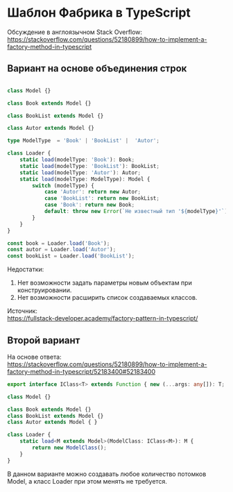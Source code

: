 Шаблон Фабрика в TypeScript
===========================

Обсуждение в англоязычном Stack Overflow:  
https://stackoverflow.com/questions/52180899/how-to-implement-a-factory-method-in-typescript  

Вариант на основе объединения строк
-----------------------------------

```typescript

class Model {}

class Book extends Model {}

class BookList extends Model {}

class Autor extends Model {}

type ModelType  = 'Book' | 'BookList' |  'Autor';

class Loader {
	static load(modelType: 'Book'): Book;
	static load(modelType: 'BookList'): BookList;
	static load(modelType: 'Autor'): Autor;
	static load(modelType: ModelType): Model {
		switch (modelType) {
			case 'Autor': return new Autor;
			case 'BookList': return new BookList;
			case 'Book': return new Book;
			default: throw new Error(`Не известный тип '${modelType}'`);
		}
	}
}

const book = Loader.load('Book');
const autor = Loader.load('Autor');
const bookList = Loader.load('BookList');
```

Недостатки:  
1) Нет возможности задать параметры новым объектам при конструировании.  
2) Нет возможности расширить список создаваемых классов.  

Источник:  
https://fullstack-developer.academy/factory-pattern-in-typescript/  

Второй вариант
--------------

На основе ответа:  
https://stackoverflow.com/questions/52180899/how-to-implement-a-factory-method-in-typescript/52183400#52183400

```typescript
export interface IClass<T> extends Function { new (...args: any[]): T; }

class Model {}

class Book extends Model {}
class BookList extends Model {}
class Autor extends Model { }

class Loader {
    static load<M extends Model>(ModelClass: IClass<M>): M {
        return new ModelClass();
    }
}
```

В данном варианте можно создавать любое количество потомков Model, а класс Loader при этом менять не требуется.
